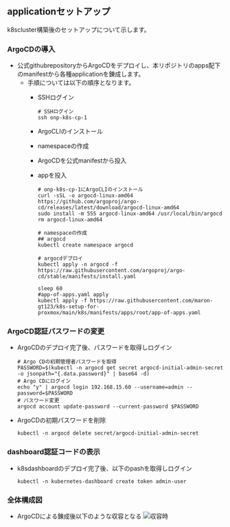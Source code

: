 ## applicationセットアップ<br>
k8scluster構築後のセットアップについて示します。<br>

### ArgoCDの導入<br>
* 公式githubrepositoryからArgoCDをデプロイし、本リポジトリのapps配下のmanifestから各種applicationを錬成します。
  * 手順については以下の順序となります。
    * SSHログイン
    
          # SSHログイン
          ssh onp-k8s-cp-1
          
    * ArgoCLIのインストール
    * namespaceの作成
    * ArgoCDを公式manifestから投入
    * appを投入
          
          # onp-k8s-cp-1にArgoCLIのインストール
          curl -sSL -o argocd-linux-amd64 https://github.com/argoproj/argo-cd/releases/latest/download/argocd-linux-amd64
          sudo install -m 555 argocd-linux-amd64 /usr/local/bin/argocd
          rm argocd-linux-amd64
          
          # namespaceの作成
          ## argocd
          kubectl create namespace argocd
           
          # argocdデプロイ
          kubectl apply -n argocd -f https://raw.githubusercontent.com/argoproj/argo-cd/stable/manifests/install.yaml
          
          sleep 60
          #app-of-apps.yaml apply
          kubectl apply -f https://raw.githubusercontent.com/maron-gt123/k8s-setup-for-proxmox/main/k8s/manifests/apps/root/app-of-apps.yaml

### ArgoCD認証パスワードの変更
* ArgoCDのデプロイ完了後、パスワードを取得しログイン

      # Argo CDの初期管理者パスワードを取得
      PASSWORD=$(kubectl -n argocd get secret argocd-initial-admin-secret -o jsonpath="{.data.password}" | base64 -d)
      # Argo CDにログイン
      echo "y" | argocd login 192.168.15.60 --username=admin --password=$PASSWORD
      # パスワード変更
      argocd account update-password --current-password $PASSWORD

* ArgoCDの初期パスワードを削除

      kubectl -n argocd delete secret/argocd-initial-admin-secret

### dashboard認証コードの表示<br>
* k8sdashboardのデプロイ完了後、以下のpashを取得しログイン

      kubectl -n kubernetes-dashboard create token admin-user

### 全体構成図<br>
* ArgoCDによる錬成後以下のような収容となる
  ![収容時](https://raw.githubusercontent.com/maron-gt123/k8s-setup-for-proxmox/main/k8s/manifests/kubanetesu.svg)
